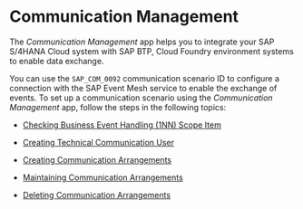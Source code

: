 <!-- loio56cf82e75f2a42de827b5dc30e48db64 -->

# Communication Management

The *Communication Management* app helps you to integrate your SAP S/4HANA Cloud system with SAP BTP, Cloud Foundry environment systems to enable data exchange.



You can use the `SAP_COM_0092` communication scenario ID to configure a connection with the SAP Event Mesh service to enable the exchange of events. To set up a communication scenario using the *Communication Management* app, follow the steps in the following topics:

-   [Checking Business Event Handling \(1NN\) Scope Item](checking-business-event-handling-1nn-scope-item-3d38c1a.md)

-   [Creating Technical Communication User](creating-technical-communication-user-a089d73.md)

-   [Creating Communication Arrangements](creating-communication-arrangements-78ababb.md)

-   [Maintaining Communication Arrangements](maintaining-communication-arrangements-8fb8dab.md)

-   [Deleting Communication Arrangements](deleting-communication-arrangements-ab9d79f.md)


